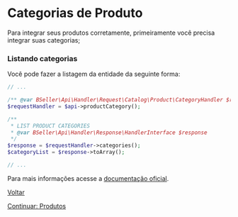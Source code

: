 # Categorias de Produto

Para integrar seus produtos corretamente, primeiramente você precisa integrar suas categorias;

### Listando categorias

Você pode fazer a listagem da entidade da seguinte forma:

```php
// ...

/** @var BSeller\Api\Handler\Request\Catalog\Product\CategoryHandler $requestHandler */
$requestHandler = $api->productCategory();

/**
 * LIST PRODUCT CATEGORIES
 * @var BSeller\Api\Handler\Response\HandlerInterface $response
 */
$response = $requestHandler->categories();
$categoryList = $response->toArray();

// ...
```

Para mais informações acesse a [documentação oficial](http://back.bseller.com.br/api/swagger-ui.html).

[Voltar](../../../README.md)

[Continuar: Produtos](../PRODUCT.md)
